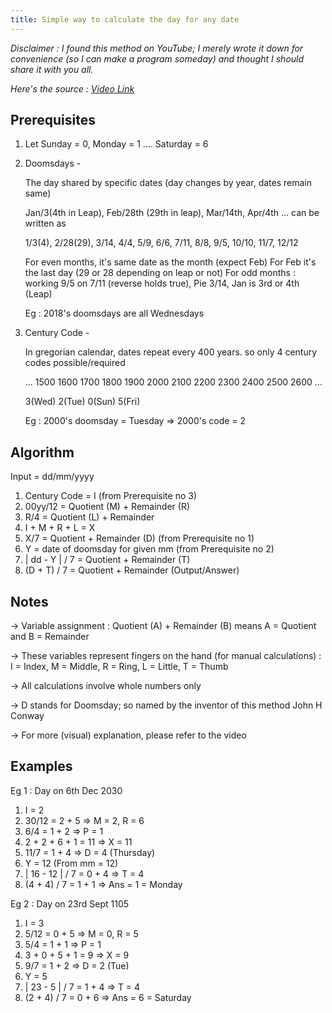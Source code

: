```yaml
---
title: Simple way to calculate the day for any date 
---
```


_Disclaimer : I found this method on YouTube; I merely wrote it down for convenience (so I can make a program someday) and thought I should share it with you all._

_Here's the source : [Video Link](https://www.youtube.com/watch?v=714LTMNJy5M)_

## Prerequisites

1. Let Sunday = 0, Monday = 1 .... Saturday = 6

2. Doomsdays -

    The day shared by specific dates (day changes by year, dates remain same)
    
    Jan/3(4th in Leap), Feb/28th (29th in leap), Mar/14th, Apr/4th ... can be written as
    
    1/3(4), 2/28(29), 3/14, 4/4, 5/9, 6/6, 7/11, 8/8, 9/5, 10/10, 11/7, 12/12
    
    For even months, it's same date as the month (expect Feb)
    For Feb it's the last day (29 or 28 depending on leap or not)
    For odd months : working 9/5 on 7/11 (reverse holds true), Pie 3/14, Jan is 3rd or 4th (Leap)
    
    Eg : 2018's doomsdays are all Wednesdays

3. Century Code -

    In gregorian calendar, dates repeat every 400 years. so only 4 century codes possible/required
    
    ...
    1500 1600 1700 1800
    1900 2000 2100 2200
    2300 2400 2500 2600
    ...
    
    3(Wed) 2(Tue) 0(Sun) 5(Fri)
    
    Eg : 2000's doomsday = Tuesday => 2000's code = 2

## Algorithm

Input = dd/mm/yyyy

1. Century Code = I (from Prerequisite no 3)
2. 00yy/12 = Quotient (M) + Remainder (R)
3. R/4 = Quotient (L) + Remainder
4. I + M + R + L = X
5. X/7 = Quotient + Remainder (D)  (from Prerequisite no 1)
6. Y = date of doomsday for given mm (from Prerequisite no 2)
7. | dd - Y | / 7 = Quotient + Remainder (T)
8. (D + T) / 7 = Quotient + Remainder (Output/Answer)

## Notes

-> Variable assignment :
    Quotient (A) + Remainder (B) means A = Quotient and B = Remainder

-> These variables represent fingers on the hand (for manual calculations) :
    I = Index, M = Middle, R = Ring, L = Little, T = Thumb

-> All calculations involve whole numbers only

-> D stands for Doomsday; so named by the inventor of this method John H Conway

-> For more (visual) explanation, please refer to the video

## Examples

Eg 1 : Day on 6th Dec 2030

1. I = 2
2. 30/12 = 2 + 5 => M = 2, R = 6
3. 6/4 = 1 + 2 => P = 1
4. 2 + 2 + 6 + 1 = 11 => X = 11
5. 11/7 = 1 + 4 => D = 4 (Thursday)
6. Y = 12 (From mm = 12)
7. | 16 - 12 | / 7 = 0 + 4 => T = 4
8. (4 + 4) / 7 = 1 + 1 => Ans = 1 = Monday

Eg 2 : Day on 23rd Sept 1105

1. I = 3
2. 5/12 = 0 + 5 => M = 0, R = 5
3. 5/4 = 1 + 1 => P = 1
4. 3 + 0 + 5 + 1 = 9 => X = 9
5. 9/7 = 1 + 2 => D = 2 (Tue)
6. Y = 5
7. | 23 - 5 | / 7 = 1 + 4 => T = 4
8. (2 + 4) / 7 = 0 + 6 => Ans = 6 = Saturday
